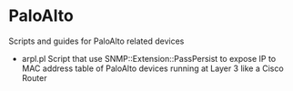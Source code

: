 # PaloAlto

Scripts and guides for PaloAlto related devices
* arpl.pl 
Script that use SNMP::Extension::PassPersist to expose IP to MAC address table of PaloAlto devices running at Layer 3 like a Cisco Router
